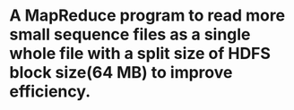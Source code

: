 # A MapReduce program to read more small sequence files as a single whole file with a split size of HDFS block size(64 MB) to improve efficiency.

